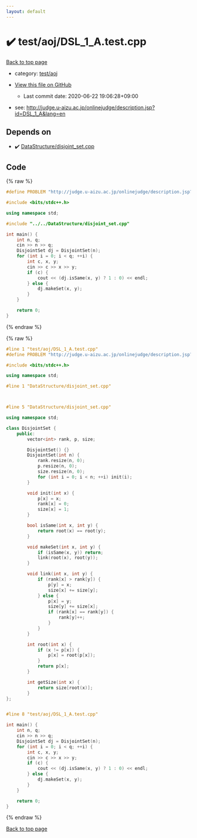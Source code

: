 ```yaml
---
layout: default
---
```


<!-- mathjax config similar to math.stackexchange -->
<script type="text/javascript" async
  src="https://cdnjs.cloudflare.com/ajax/libs/mathjax/2.7.5/MathJax.js?config=TeX-MML-AM_CHTML">
</script>
<script type="text/x-mathjax-config">
  MathJax.Hub.Config({
    TeX: { equationNumbers: { autoNumber: "AMS" }},
    tex2jax: {
      inlineMath: [ ['$','$'] ],
      processEscapes: true
    },
    "HTML-CSS": { matchFontHeight: false },
    displayAlign: "left",
    displayIndent: "2em"
  });
</script>

<script type="text/javascript" src="https://cdnjs.cloudflare.com/ajax/libs/jquery/3.4.1/jquery.min.js"></script>
<script src="https://cdn.jsdelivr.net/npm/jquery-balloon-js@1.1.2/jquery.balloon.min.js" integrity="sha256-ZEYs9VrgAeNuPvs15E39OsyOJaIkXEEt10fzxJ20+2I=" crossorigin="anonymous"></script>
<script type="text/javascript" src="../../../assets/js/copy-button.js"></script>
<link rel="stylesheet" href="../../../assets/css/copy-button.css" />


# :heavy_check_mark: test/aoj/DSL_1_A.test.cpp

<a href="../../../index.html">Back to top page</a>

* category: <a href="../../../index.html#0d0c91c0cca30af9c1c9faef0cf04aa9">test/aoj</a>
* <a href="{{ site.github.repository_url }}/blob/master/test/aoj/DSL_1_A.test.cpp">View this file on GitHub</a>
    - Last commit date: 2020-06-22 19:06:28+09:00


* see: <a href="http://judge.u-aizu.ac.jp/onlinejudge/description.jsp?id=DSL_1_A&lang=en">http://judge.u-aizu.ac.jp/onlinejudge/description.jsp?id=DSL_1_A&lang=en</a>


## Depends on

* :heavy_check_mark: <a href="../../../library/DataStructure/disjoint_set.cpp.html">DataStructure/disjoint_set.cpp</a>


## Code

<a id="unbundled"></a>
{% raw %}
```cpp
#define PROBLEM "http://judge.u-aizu.ac.jp/onlinejudge/description.jsp?id=DSL_1_A&lang=en"

#include <bits/stdc++.h>

using namespace std;

#include "../../DataStructure/disjoint_set.cpp"

int main() {
    int n, q;
    cin >> n >> q;
    DisjointSet dj = DisjointSet(n);
    for (int i = 0; i < q; ++i) {
        int c, x, y;
        cin >> c >> x >> y;
        if (c) {
            cout << (dj.isSame(x, y) ? 1 : 0) << endl;
        } else {
            dj.makeSet(x, y);
        }
    }

    return 0;
}
```
{% endraw %}

<a id="bundled"></a>
{% raw %}
```cpp
#line 1 "test/aoj/DSL_1_A.test.cpp"
#define PROBLEM "http://judge.u-aizu.ac.jp/onlinejudge/description.jsp?id=DSL_1_A&lang=en"

#include <bits/stdc++.h>

using namespace std;

#line 1 "DataStructure/disjoint_set.cpp"



#line 5 "DataStructure/disjoint_set.cpp"

using namespace std;

class DisjointSet {
    public:
        vector<int> rank, p, size;

        DisjointSet() {}
        DisjointSet(int n) {
            rank.resize(n, 0);
            p.resize(n, 0);
            size.resize(n, 0);
            for (int i = 0; i < n; ++i) init(i);
        }

        void init(int x) {
            p[x] = x;
            rank[x] = 0;
            size[x] = 1;
        }

        bool isSame(int x, int y) {
            return root(x) == root(y);
        }

        void makeSet(int x, int y) {
            if (isSame(x, y)) return;
            link(root(x), root(y));
        }

        void link(int x, int y) {
            if (rank[x] > rank[y]) {
                p[y] = x;
                size[x] += size[y];
            } else {
                p[x] = y;
                size[y] += size[x];
                if (rank[x] == rank[y]) {
                    rank[y]++;
                }
            }
        }

        int root(int x) {
            if (x != p[x]) {
                p[x] = root(p[x]);
            }
            return p[x];
        }

        int getSize(int x) {
            return size[root(x)];
        }
};


#line 8 "test/aoj/DSL_1_A.test.cpp"

int main() {
    int n, q;
    cin >> n >> q;
    DisjointSet dj = DisjointSet(n);
    for (int i = 0; i < q; ++i) {
        int c, x, y;
        cin >> c >> x >> y;
        if (c) {
            cout << (dj.isSame(x, y) ? 1 : 0) << endl;
        } else {
            dj.makeSet(x, y);
        }
    }

    return 0;
}

```
{% endraw %}

<a href="../../../index.html">Back to top page</a>

